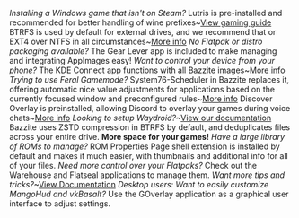 *Installing a Windows game that isn't on Steam?* Lutris is pre-installed and recommended for better handling of wine prefixes~[View gaming guide](https://universal-blue.discourse.group/docs?topic=31)
BTRFS is used by default for external drives, and we recommend that or EXT4 over NTFS in all circumstances~[More info](https://github.com/ValveSoftware/Proton/wiki/Using-a-NTFS-disk-with-Linux-and-Windows)
*No Flatpak or distro packaging available?* The Gear Lever app is included to make managing and integrating AppImages easy!
*Want to control your device from your phone?* The KDE Connect app functions with all Bazzite images~[More info](https://kdeconnect.kde.org/)
*Trying to use Feral Gamemode?* System76-Scheduler in Bazzite replaces it, offering automatic nice value adjustments for applications based on the currently focused window and preconfigured rules~[More info](https://github.com/pop-os/system76-scheduler#scheduler-config)
Discover Overlay is preinstalled, allowing Discord to overlay your games during voice chats~[More info](https://trigg.github.io/Discover/)
*Looking to setup Waydroid?*~[View our documentation](https://universal-blue.discourse.group/docs?topic=32)
Bazzite uses ZSTD compression in BTRFS by default, and deduplicates files across your entire drive. **More space for your games!**
*Have a large library of ROMs to manage?* ROM Properties Page shell extension is installed by default and makes it much easier, with thumbnails and additional info for all of your files.
*Need more control over your Flatpaks?* Check out the Warehouse and Flatseal applications to manage them.
*Want more tips and tricks?*~[View Documentation](https://universal-blue.discourse.group/docs?topic=574)
*Desktop users: Want to easily customize MangoHud and vkBasalt?* Use the GOverlay application as a graphical user interface to adjust settings.